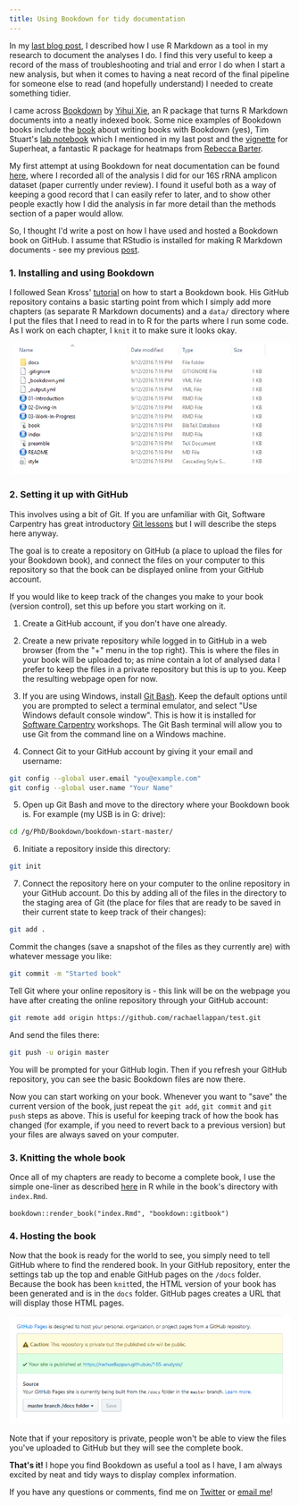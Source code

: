 ```yaml
---
title: Using Bookdown for tidy documentation
---
```


In my [last blog post](https://rachaellappan.github.io/rmarkdown/), I described how I use R Markdown as a tool in my research to document the analyses I do. I find this very useful to keep a record of the mass of troubleshooting and trial and error I do when I start a new analysis, but when it comes to having a neat record of the final pipeline for someone else to read (and hopefully understand) I needed to create something tidier.

I came across [Bookdown](https://bookdown.org/yihui/bookdown/) by [Yihui Xie](https://twitter.com/xieyihui), an R package that turns R Markdown documents into a neatly indexed book. Some nice examples of Bookdown books include the [book](https://bookdown.org/yihui/bookdown/) about writing books with Bookdown (yes), Tim Stuart's [lab notebook](http://timoast.github.io/2017/04/03/comp-notebook/) which I mentioned in my last post and the [vignette](http://rlbarter.github.io/superheat/index.html) for Superheat, a fantastic R package for heatmaps from [Rebecca Barter](https://twitter.com/rlbarter).

My first attempt at using Bookdown for neat documentation can be found [here](https://rachaellappan.github.io/16S-analysis/), where I recorded all of the analysis I did for our 16S rRNA amplicon dataset (paper currently under review). I found it useful both as a way of keeping a good record that I can easily refer to later, and to show other people exactly how I did the analysis in far more detail than the methods section of a paper would allow.

So, I thought I'd write a post on how I have used and hosted a Bookdown book on GitHub. I assume that RStudio is installed for making R Markdown documents - see my previous [post](https://rachaellappan.github.io/rmarkdown/).

### 1. Installing and using Bookdown

I followed Sean Kross' [tutorial](http://seankross.com/2016/11/17/How-to-Start-a-Bookdown-Book.html) on how to start a Bookdown book. His GitHub repository contains a basic starting point from which I simply add more chapters (as separate R Markdown documents) and a `data/` directory where I put the files that I need to read in to R for the parts where I run some code. As I work on each chapter, I `knit` it to make sure it looks okay.

![[Sean Kross](https://twitter.com/seankross) provides a great starting point for making a Bookdown book.](../images/bookdown_start.png)

### 2. Setting it up with GitHub

This involves using a bit of Git. If you are unfamiliar with Git, Software Carpentry has great introductory [Git lessons](http://swcarpentry.github.io/git-novice/) but I will describe the steps here anyway.

The goal is to create a repository on GitHub (a place to upload the files for your Bookdown book), and connect the files on your computer to this repository so that the book can be displayed online from your GitHub account.

If you would like to keep track of the changes you make to your book (version control), set this up before you start working on it.

1. Create a GitHub account, if you don't have one already.

2. Create a new private repository while logged in to GitHub in a web browser (from the "+" menu in the top right). This is where the files in your book will be uploaded to; as mine contain a lot of analysed data I prefer to keep the files in a private repository but this is up to you. Keep the resulting webpage open for now.

3. If you are using Windows, install [Git Bash](https://git-for-windows.github.io/). Keep the default options until you are prompted to select a terminal emulator, and select "Use Windows default console window". This is how it is installed for [Software Carpentry](http://installation.software-carpentry.org/) workshops. The Git Bash terminal will allow you to use Git from the command line on a Windows machine.

4. Connect Git to your GitHub account by giving it your email and username:

```bash
git config --global user.email "you@example.com"
git config --global user.name "Your Name"
```

5. Open up Git Bash and move to the directory where your Bookdown book is. For example (my USB is in G: drive):

```bash
cd /g/PhD/Bookdown/bookdown-start-master/
```

6. Initiate a repository inside this directory:

```bash
git init
```

7. Connect the repository here on your computer to the online repository in your GitHub account. Do this by adding all of the files in the directory to the staging area of Git (the place for files that are ready to be saved in their current state to keep track of their changes):

```bash
git add .
```

Commit the changes (save a snapshot of the files as they currently are) with whatever message you like:

```bash
git commit -m "Started book"
```

Tell Git where your online repository is - this link will be on the webpage you have after creating the online repository through your GitHub account:

```bash
git remote add origin https://github.com/rachaellappan/test.git
```

And send the files there:

```bash
git push -u origin master
```

You will be prompted for your GitHub login. Then if you refresh your GitHub repository, you can see the basic Bookdown files are now there.

Now you can start working on your book. Whenever you want to "save" the current version of the book, just repeat the `git add`, `git commit` and `git push` steps as above. This is useful for keeping track of how the book has changed (for example, if you need to revert back to a previous version) but your files are always saved on your computer.

### 3. Knitting the whole book

Once all of my chapters are ready to become a complete book, I use the simple one-liner as described [here](https://bookdown.org/yihui/bookdown/build-the-book.html) in R while in the book's directory with `index.Rmd`.

```{r}
bookdown::render_book("index.Rmd", "bookdown::gitbook")
```

### 4. Hosting the book

Now that the book is ready for the world to see, you simply need to tell GitHub where to find the rendered book. In your GitHub repository, enter the settings tab up the top and enable GitHub pages on the `/docs` folder. Because the book has been `knit`ted, the HTML version of your book has been generated and is in the `docs` folder. GitHub pages creates a URL that will display those HTML pages.

![](../images/github_pages.png)

Note that if your repository is private, people won't be able to view the files you've uploaded to GitHub but they will see the complete book.

**That's it!** I hope you find Bookdown as useful a tool as I have, I am always excited by neat and tidy ways to display complex information.

If you have any questions or comments, find me on [Twitter](https://twitter.com/RachaelLappan) or [email me](mailto:rachael.lappan@gmail.com)!